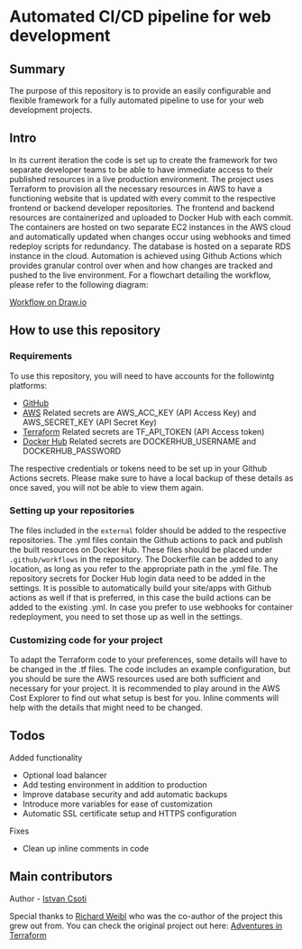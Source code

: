 # Automated CI/CD pipeline for web development


## Summary

The purpose of this repository is to provide an easily configurable and flexible framework for a fully automated pipeline to use for your web development projects. 

## Intro

In its current iteration the code is set up to create the framework for two separate developer teams to be able to have
immediate access to their published resources in a live production environment. The project uses Terraform to provision all 
the necessary resources in AWS to have a functioning website that is updated with every commit to the respective frontend or
backend developer repositories. The frontend and backend resources are containerized and uploaded to Docker Hub with each 
commit. The containers are hosted on two separate EC2 instances in the AWS cloud and automatically updated when changes occur 
using webhooks and timed redeploy scripts for redundancy. The database is hosted on a separate RDS instance in the cloud. 
Automation is achieved using Github Actions which provides granular control over when and how changes are tracked and pushed 
to the live environment. For a flowchart detailing the workflow, please refer to the following diagram:

[Workflow on Draw.io](https://viewer.diagrams.net/?tags=%7B%7D&highlight=0000ff&edit=_blank&layers=1&nav=1&title=CI-CD%20Pipeline.drawio#Uhttps%3A%2F%2Fraw.githubusercontent.com%2Fcsotiistvan%2FDocker-redeploy-with-webhooks%2Fmain%2FCI-CD%2520Pipeline.drawio)


## How to use this repository

### Requirements

To use this repository, you will need to have accounts for the followintg platforms:
- [GitHub](https://docs.github.com/en/get-started/signing-up-for-github/signing-up-for-a-new-github-account)
- [AWS](https://aws.amazon.com/premiumsupport/knowledge-center/create-and-activate-aws-account/) Related secrets are AWS_ACC_KEY (API Access Key) and AWS_SECRET_KEY (API Secret Key)
- [Terraform](https://developer.hashicorp.com/terraform/tutorials/cloud-get-started/cloud-sign-up) Related secrets are TF_API_TOKEN (API Access token)
- [Docker Hub](https://docs.docker.com/docker-id/) Related secrets are DOCKERHUB_USERNAME and DOCKERHUB_PASSWORD

The respective credentials or tokens need to be set up in your Github Actions secrets. Please make sure to have a local backup of these details as once saved, you will not be able to view them again. 

### Setting up your repositories

The files included in the `external` folder should be added to the respective repositories. The .yml files contain the Github actions to pack and publish the built resources on Docker Hub. These files should be placed under `.github/workflows` in the repository. The Dockerfile can be added to any location, as long as you refer to the appropriate path in the .yml file. The repository secrets for Docker Hub login data need to be added in the settings. It is possible to automatically build your site/apps with Github actions as well if that is preferred, in this case the build actions can be added to the existing .yml. In case you prefer to use webhooks for container redeployment, you need to set those up as well in the settings.  

### Customizing code for your project

To adapt the Terraform code to your preferences, some details will have to be changed in the .tf files. The code includes an example configuration, but you should be sure the AWS resources used are both sufficient and necessary for your project. It is recommended to play around in the AWS Cost Explorer to find out what setup is best for you. Inline comments will help with the details that might need to be changed. 

## Todos

Added functionality 

 - Optional load balancer 
 - Add testing environment in addition to production
 - Improve database security and add automatic backups
 - Introduce more variables for ease of customization
 - Automatic SSL certificate setup and HTTPS configuration

Fixes

 - Clean up inline comments in code

## Main contributors

Author - [Istvan Csoti](https://github.com/csotiistvan)

Special thanks to [Richard Weibl](https://github.com/WRicsi) who was the co-author of the project this grew out from. 
You can check the original project out here: [Adventures in Terraform](https://github.com/csotiistvan/Adventures-in-Terraform)
